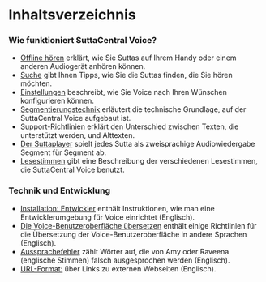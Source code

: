 # Inhaltsverzeichnis
### Wie funktioniert SuttaCentral Voice?

* [Offline hören](https://sc-voice.github.io/dhammaregen/docs/uber-voice/offline-horen) erklärt, wie Sie Suttas auf Ihrem Handy oder einem anderen Audiogerät anhören können.
* [Suche](https://sc-voice.github.io/dhammaregen/docs/uber-voice/suche) gibt Ihnen Tipps, wie Sie die Suttas finden, die Sie hören möchten.
* [Einstellungen](https://sc-voice.github.io/dhammaregen/docs/uber-voice/einstellungen) beschreibt, wie Sie Voice nach Ihren Wünschen konfigurieren können.
* [Segmentierungstechnik](https://sc-voice.github.io/dhammaregen/docs/uber-voice/segmentierung) erläutert die technische Grundlage, auf der SuttaCentral Voice aufgebaut ist.
* [Support-Richtlinien](https://sc-voice.github.io/dhammaregen/docs/uber-voice/support) erklärt den Unterschied zwischen Texten, die unterstützt werden, und Alttexten.
* [Der Suttaplayer](https://sc-voice.github.io/dhammaregen/docs/uber-voice/suttaplayer) spielt jedes Sutta als zweisprachige Audiowiedergabe Segment für Segment ab.
* [Lesestimmen](https://sc-voice.github.io/dhammaregen/docs/uber-voice/lesestimmen) gibt eine Beschreibung der verschiedenen Lesestimmen, die SuttaCentral Voice benutzt.

### Technik und Entwicklung

* [Installation: Entwickler](https://github.com/sc-voice/sc-voice/wiki/Installation:-Developer) enthält Instruktionen, wie man eine Entwicklerumgebung für Voice einrichtet (Englisch).
* [Die Voice-Benutzeroberfläche übersetzen](https://github.com/sc-voice/sc-voice/wiki/Translating-Voice-UI) enthält einige Richtlinien für die Übersetzung der Voice-Benutzeroberfläche in andere Sprachen (Englisch).
* [Aussprachefehler](https://github.com/sc-voice/sc-voice/wiki/Mispronunciations) zählt Wörter auf, die von Amy oder Raveena (englische Stimmen) falsch ausgesprochen werden (Englisch).
* [URL-Format:](https://github.com/sc-voice/sc-voice/wiki/URL-Format) über Links zu externen Webseiten (Englisch).
